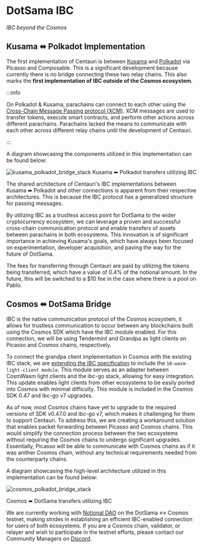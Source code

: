 # DotSama IBC
_IBC beyond the Cosmos_
## Kusama ⬌ Polkadot Implementation

The first implementation of Centauri is between [Kusama](https://kusama.network/) and [Polkadot](https://polkadot.network/) via Picasso and Composable. This is a significant development because currently there is no bridge connecting these two relay chains. This also marks the **first implementation of IBC outside of the Cosmos ecosystem**.

:::info

On Polkadot & Kusama, parachains can connect to each other using the [Cross-Chain Message Passing protocol (XCM)](https://wiki.polkadot.network/docs/learn-xcm). XCM messages are used to transfer tokens, execute smart contracts, and perform other actions across different parachains. Parachains lacked the means to communicate with each other across different relay chains until the development of Centauri.

:::

A diagram showcasing the components utilized in this implementation can be found below:

![kusama_polkadot_bridge_stack](../images-centauri/kusama-polkadot-bridge-stack.png)
Kusama ⬌ Polkadot transfers utilizing IBC

The shared architecture of Centauri's IBC implementations between Kusama ⬌ Polkadot and other connections is apparent from their respective architectures. This is because the IBC protocol has a generalized structure for passing messages.

By utilizing IBC as a trustless access point for DotSama to the wider cryptocurrency ecosystem, we can leverage a proven and successful cross-chain communication protocol and enable transfers of assets between parachains in both ecosystems. This innovation is of significant importance in achieving Kusama's goals, which have always been focused on experimentation, developer acquisition, and paving the way for the future of DotSama.

The fees for transferring through Centauri are paid by utilizing the tokens being transferred, which have a value of 0.4% of the notional amount. In the future, this will be switched to a $10 fee in the case where there is a pool on Pablo. 

## Cosmos ⬌ DotSama Bridge

IBC is the native communication protocol of the Cosmos ecosystem, it allows for trustless communication to occur between any blockchains built using the Cosmos SDK which have the IBC module enabled. For this connection, we will be using Tendermint and Grandpa as light clients on Picasso and Cosmos chains, respectively.

To connect the grandpa client implementation in Cosmos with the existing IBC stack, we are [extending the IBC specification](https://github.com/cosmos/ibc/pull/901) to include the `10-wasm-light-client module`. This module serves as an adapter between CosmWasm light clients and the ibc-go stack, allowing for easy integration. This update enables light clients from other ecosystems to be easily ported into Cosmos with minimal difficulty. This module is included in the Cosmos SDK 0.47 and ibc-go v7 upgrades.

As of now, most Cosmos chains have yet to upgrade to the required versions of SDK v0.47.0 and ibc-go v7, which makes it challenging for them to support Centauri. To address this, we are creating a workaround solution that enables packet forwarding between Picasso and Cosmos chains. This would simplify the connection process between the two ecosystems without requiring the Cosmos chains to undergo significant upgrades. Essentially, Picasso will be able to communicate with Cosmos chains as if it was anither Cosmos chain, without any technical requirements needed from the counterparty chains.

A diagram showcasing the high-level architecture utilized in this implementation can be found below:

![cosmos_polkadot_bridge_stack](../images-centauri/centauri-stack.png)

Cosmos ⬌ DotSama transfers utilizing IBC

We are currently working with [Notional DAO](https://notional.ventures/) on the DotSama <-> Cosmos testnet, making strides in establishing an efficient IBC-enabled connection for users of both ecosystems. If you are a Cosmos chain, validator, or relayer and wish to participate in the testnet efforts, please contact our Community Managers on [Discord](https://discord.gg/composable).

